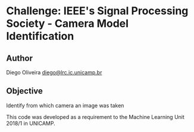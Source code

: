 # Challenge: IEEE's Signal Processing Society - Camera Model Identification

## Author

Diego Oliveira <diego@lrc.ic.unicamp.br>

## Objective

Identify from which camera an image was taken

This code was developed as a requirement to the Machine Learning Unit 2018/1 in UNICAMP.
